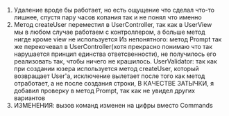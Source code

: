 1) Удаление вроде бы работает, но есть ощущение что сделал что-то лишнее, спустя пару часов копания так и не понял что именно
2) Метод createUser переместил в UserController, так как в UserView мы в любом случае работаем с контроллером, а больше метод нигде кроме view не используется
    Из непонятного: метод Prompt так же перекочевал в UserController(хотя прекрасно понимаю что так нарушается принцип единства ответсвенности), не получилось его реализовать так, чтобы ничего не крашилось.
   UserValidator: так как при создании юзера используется метод createUser, который возвращает User'a, исключение вылетает после того как метод отработает, а не после создания строки, В КАЧЕСТВЕ ЗАТЫЧКИ, я добавил проверку в метод Prompt, так как не увидел других вариантов
4) ИЗМЕНЕНИЯ: вызов команд изменен на цифры вместо Commands  
